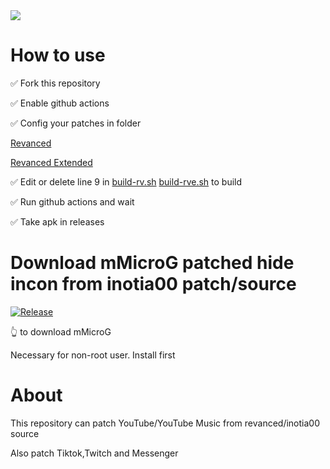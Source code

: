 <a href="https://visitcount.itsvg.in">
  <img src="https://visitcount.itsvg.in/api?id=luxysiv&label=Visitors&color=0&icon=0&pretty=false" />
</a>

# How to use

✅ Fork this repository 

✅ Enable github actions

✅ Config your patches in folder 

[Revanced](https://github.com/revanced/revanced-patches/releases)

[Revanced Extended](https://github.com/inotia00/revanced-patches/releases)

✅ Edit or delete line 9 in [build-rv.sh](build-rv.sh) [build-rve.sh](build-rve.sh) to build

✅ Run github actions and wait

✅ Take apk in releases


# Download mMicroG patched hide incon from inotia00 patch/source 
[![Release](https://img.shields.io/github/v/release/inotia00/mMicroG?label=mMicroG)](https://github.com/luxysiv/mMicroG-patch/releases/latest/download/microg.apk)

👆 to download mMicroG

Necessary for non-root user. Install first

# About
This repository can patch YouTube/YouTube Music from revanced/inotia00 source

Also patch Tiktok,Twitch and Messenger 
